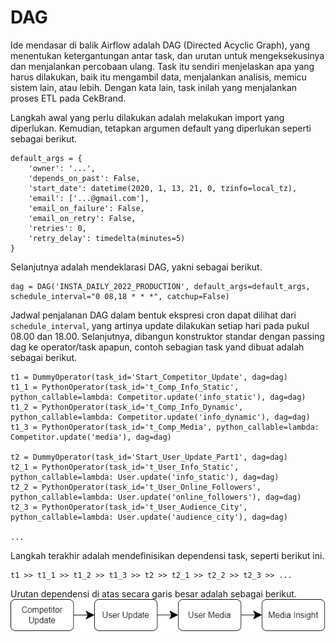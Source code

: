 # DAG

Ide mendasar di balik Airflow adalah DAG (Directed Acyclic Graph), yang menentukan ketergantungan antar task, dan urutan untuk mengeksekusinya dan menjalankan percobaan ulang. Task itu sendiri menjelaskan apa yang harus dilakukan, baik itu mengambil data, menjalankan analisis, memicu sistem lain, atau lebih. Dengan kata lain, task inilah yang menjalankan proses ETL pada CekBrand.

Langkah awal yang perlu dilakukan adalah melakukan import yang diperlukan. Kemudian, tetapkan argumen default yang diperlukan seperti sebagai berikut.
```
default_args = {
    'owner': '...',
    'depends_on_past': False,
    'start_date': datetime(2020, 1, 13, 21, 0, tzinfo=local_tz),
    'email': ['...@gmail.com'],
    'email_on_failure': False,
    'email_on_retry': False,
    'retries': 0,
    'retry_delay': timedelta(minutes=5)
}
```

Selanjutnya adalah mendeklarasi DAG, yakni sebagai berikut.
```
dag = DAG('INSTA_DAILY_2022_PRODUCTION', default_args=default_args, schedule_interval="0 08,18 * * *", catchup=False)
```
Jadwal penjalanan DAG dalam bentuk ekspresi cron dapat dilihat dari `schedule_interval`, yang artinya update dilakukan setiap hari pada pukul 08.00 dan 18.00. Selanjutnya, dibangun konstruktor standar dengan passing dag ke operator/task apapun, contoh sebagian task yand dibuat adalah sebagai berikut.

```
t1 = DummyOperator(task_id='Start_Competitor_Update', dag=dag)
t1_1 = PythonOperator(task_id='t_Comp_Info_Static', python_callable=lambda: Competitor.update('info_static'), dag=dag)
t1_2 = PythonOperator(task_id='t_Comp_Info_Dynamic', python_callable=lambda: Competitor.update('info_dynamic'), dag=dag)
t1_3 = PythonOperator(task_id='t_Comp_Media', python_callable=lambda: Competitor.update('media'), dag=dag)

t2 = DummyOperator(task_id='Start_User_Update_Part1', dag=dag)
t2_1 = PythonOperator(task_id='t_User_Info_Static', python_callable=lambda: User.update('info_static'), dag=dag)
t2_2 = PythonOperator(task_id='t_User_Online_Followers', python_callable=lambda: User.update('online_followers'), dag=dag)
t2_3 = PythonOperator(task_id='t_User_Audience_City', python_callable=lambda: User.update('audience_city'), dag=dag)

...
```
Langkah terakhir adalah mendefinisikan dependensi task, seperti berikut ini.

```
t1 >> t1_1 >> t1_2 >> t1_3 >> t2 >> t2_1 >> t2_2 >> t2_3 >> ...
```

Urutan dependensi di atas secara garis besar adalah sebagai berikut.
![Dependensi Task](image/dagtask.png)
